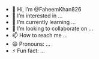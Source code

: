 - 👋 Hi, I’m @FaheemKhan826
- 👀 I’m interested in ...
- 🌱 I’m currently learning ...
- 💞️ I’m looking to collaborate on ...
- 📫 How to reach me ...
- 😄 Pronouns: ...
- ⚡ Fun fact: ...

<!---
FaheemKhan826/FaheemKhan826 is a ✨ special ✨ repository because its `README.md` (this file) appears on your GitHub profile.
You can click the Preview link to take a look at your changes.
--->
